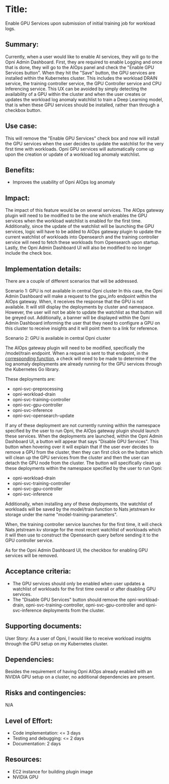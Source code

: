 # Title: 
Enable GPU Services upon submission of initial training job for workload logs.

## Summary: 
Currently, when a user would like to enable AI services, they will go to the Opni Admin Dashboard. First, they are required to enable Logging and once that is done, they will go to the AIOps panel and check the "Enable GPU Services button". When they hit the "Save" button, the GPU services are installed within the Kubernetes cluster. This includes the workload DRAIN service, the training controller service, the GPU Controller service and CPU Inferencing service. This UX can be avoided by simply detecting the availability of a GPU within the cluster and when the user creates or updates the workload log anomaly watchlist to train a Deep Learning model, that is when these GPU services should be installed, rather than through a checkbox button.

## Use case: 
This will remove the "Enable GPU Services" check box and now will install the GPU services when the user decides to update the watchlist for the very first time with workloads. Opni GPU services will automatically come up upon the creation or update of a workload log anomaly watchlist.

## Benefits: 
* Improves the usability of Opni AIOps log anomaly


## Impact: 
The impact of this feature would be on several services. The AIOps gateway plugin will need to be modified to be the one which enables the GPU services when the workload watchlist is enabled for the first time. Additionally, since the update of the watchlist will be launching the GPU services, logic will have to be added to AIOps gateway plugin to update the current watchlist of workloads into Opensearch and the training controller service will need to fetch these workloads from Opensearch upon startup. Lastly, the Opni Admin Dashboard UI will also be modified to no longer include the check box.

## Implementation details:

There are a couple of different scenarios that will be addressed.

Scenario 1: GPU is not available in central Opni cluster
In this case, the Opni Admin Dashboard will make a request to the gpu_info endpoint within the AIOps gateway. When, it receives the response that the GPU is not available. It will still display the deployments by cluster and namespace. However, the user will not be able to update the watchlist as that button will be greyed out. Additionally, a banner will be displayed within the Opni Admin Dashboard informing the user that they need to configure a GPU on this cluster to receive insights and it will point them to a link for reference.

Scenario 2: GPU is available in central Opni cluster

The AIOps gateway plugin will need to be modified, specifically the /model/train endpoint. When a request is sent to that endpoint, in the [corresponding function](https://github.com/rancher/opni/blob/main/plugins/aiops/pkg/gateway/modeltraining.go#L21), a check will need to be made to determine if the log anomaly deployments are already running for the GPU services through the Kubernetes Go library. 

These deployments are:
* opni-svc-preprocessing
* opni-workload-drain
* opni-svc-training-controller
* opni-svc-gpu-controller
* opni-svc-inference
* opni-svc-opensearch-update

If any of these deployment are not currently running within the namespace specified by the user to run Opni, the AIOps gateway plugin should launch these services. When the deployments are launched, within the Opni Admin Dashboard UI, a button will appear that says "Disable GPU Services". This button when hovering over it will explain that if the user ever decides to remove a GPU from the cluster, then they can first click on the button which will clean up the GPU services from the cluster and then the user can detach the GPU node from the cluster. The button will specifically clean up these deployments within the namespace specified by the user to run Opni:
* opni-workload-drain
* opni-svc-training-controller
* opni-svc-gpu-controller
* opni-svc-inference 

Additionally, when installing any of these deployments, the watchlist of workloads will be saved by the model/train function to Nats jetstream kv storage under the name "model-training-parameters". 

When, the training controller service launches for the first time, it will check Nats jetstream kv storage for the most recent watchlist of workloads which it will then use to construct the Opensearch query before sending it to the GPU controller service.

As for the Opni Admin Dashboard UI, the checkbox for enabling GPU services will be removed. 

## Acceptance criteria: 
* The GPU services should only be enabled when user updates a watchlist of workloads for the first time overall or after disabling GPU services.
* The "Disable GPU Services" button should remove the opni-workload-drain, opni-svc-training-controller, opni-svc-gpu-controller and opni-svc-inference deployments from the cluster.

## Supporting documents: 
User Story:
As a user of Opni, I would like to receive workload insights through the GPU setup on my Kubernetes cluster.


## Dependencies: 
Besides the requirement of having Opni AIOps already enabled with an NVIDIA GPU setup on a cluster, no additional dependencies are present.

## Risks and contingencies: 
N/A

## Level of Effort: 
* Code implementation: <= 3 days
* Testing and debugging: <= 2 days
* Documentation: 2 days

## Resources: 
* EC2 instance for building plugin image 
* NVIDIA GPU 